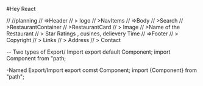 #Hey React

// //planning
// =>Header
//   > logo
//   >NavItems
// =>Body
//  >Search
//  >RestaurantContainer
//  >RestaurantCard
//    > Image
//    >Name of the Restaurant
//    > Star Ratings , cusines, delievery Time
// =>Footer
//    > Copyright
//    > Links
//    > Address
//    > Contact

-- Two types of Export/ Import
export default Component;
import Component from "path;

-Named Export/Import
export comst Component;
import {Component} from "path";